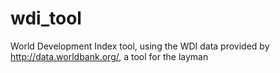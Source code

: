 # wdi_tool
World Development Index tool, using the WDI data provided by http://data.worldbank.org/, a tool for the layman 
